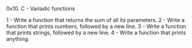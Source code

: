 0x10. C - Variadic functions

1 - Write a function that returns the sum of all its parameters.
2 - Write a function that prints numbers, followed by a new line.
3 - Write a function that prints strings, followed by a new line.
4 - Write a function that prints anything.
